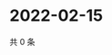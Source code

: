 # 2022-02-15

共 0 条

<!-- BEGIN WEIBO -->
<!-- 最后更新时间 Tue Feb 15 2022 23:08:08 GMT+0800 (China Standard Time) -->

<!-- END WEIBO -->
